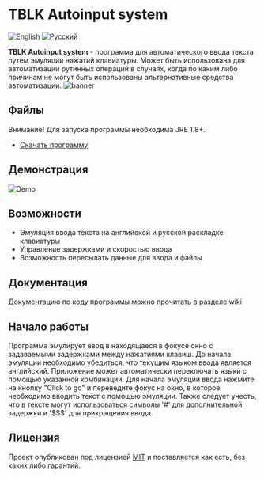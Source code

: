 ﻿# TBLK Autoinput system		
[![English](https://i.ibb.co/LRZcgYS/united-kingdom.png)](README.md) [![Русский](https://i.ibb.co/frNGG0z/russia-1.png)](README-RU.md)


**TBLK Autoinput system** - программа для автоматического ввода текста путем эмуляции нажатий клавиатуры. Может быть использована для автоматизации рутинных операций в случаях, когда по каким либо причинам не могут быть использованы альтернативные средства автоматизации.
![banner](https://i.ibb.co/cYt9nLV/TBLK-Logo.png)

## Файлы
Внимание! Для запуска программы необходима JRE 1.8+.
 - [Скачать программу](https://yadi.sk/d/YeAghAeCi9v6rg)

## Демонстрация
![Demo](https://i.ibb.co/K5vjjbf/FTBLK.gif)

## Возможности
 - Эмуляция ввода текста на английской и русской раскладке клавиатуры
 - Управление задержками и скоростью ввода
 - Возможность пересылать данные для ввода и файлы

## Документация
Документацию по коду программы можно прочитать в разделе wiki

## Начало работы
Программа эмулирует ввод в находящаеся в фокусе окно с задаваемыми задержками между нажатиями клавиш. До начала эмуляции необходимо убедиться, что текущим языком ввода является английский. Приложение может автоматически переключать языки с помощью указанной комбинации. Для начала эмуляции ввода нажмите на кнопку "Click to go" и переведите фокус на окно, в которое необходимо вводить текст с помощью эмуляции. Также следует учесть, что в тексте могут использоваться символы '#' для дополнительной задержки и '$$$' для прикращения ввода.

## Лицензия
Проект опубликован под лицензией [MIT](LICENSE.md) и поставляется как есть, без каких либо гарантий.

